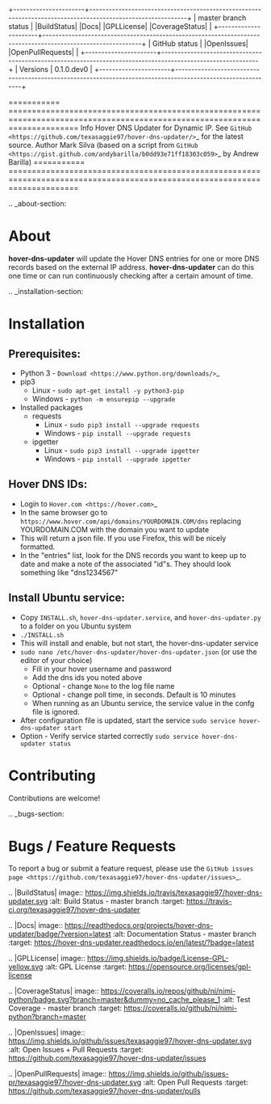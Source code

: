 +----------------------+------------------------------------------------------------------------------------------------------------+
| master branch status | |BuildStatus| |Docs| |GPLLicense| |CoverageStatus|                                                         |
+----------------------+------------------------------------------------------------------------------------------------------------+
| GitHub status        | |OpenIssues| |OpenPullRequests|                                                                            |
+----------------------+------------------------------------------------------------------------------------------------------------+
| Versions             | 0.1.0.dev0                                                                                                 |
+----------------------+------------------------------------------------------------------------------------------------------------+

===========  ===========================================================================================================================
Info         Hover DNS Updater for Dynamic IP. See `GitHub <https://github.com/texasaggie97/hover-dns-updater/>`_ for the latest source.
Author       Mark Silva  (based on a script from `GitHub <https://gist.github.com/andybarilla/b0dd93e71ff18303c059>`_ by Andrew Barilla)
===========  ===========================================================================================================================

.. _about-section:

About
=====

**hover-dns-updater** will update the Hover DNS entries for one or more DNS records based on the external IP address. **hover-dns-updater** can do this one time or
can run continuously checking after a certain amount of time.

.. _installation-section:

Installation
============

Prerequisites:
--------------

   * Python 3 - `Download <https://www.python.org/downloads/>`_
   * pip3
      * Linux - `sudo apt-get install -y python3-pip`
      * Windows - `python -m ensurepip --upgrade`
   * Installed packages
      * requests
         * Linux - `sudo pip3 install --upgrade requests`
         * Windows - `pip install --upgrade requests`
      * ipgetter
         * Linux - `sudo pip3 install --upgrade ipgetter`
         * Windows - `pip install --upgrade ipgetter`

Hover DNS IDs:
--------------

   * Login to `Hover.com <https://hover.com>`_
   * In the same browser go to `https://www.hover.com/api/domains/YOURDOMAIN.COM/dns` replacing YOURDOMAIN.COM with the domain you want to update
   * This will return a json file. If you use Firefox, this will be nicely formatted.
   * In the "entries" list, look for the DNS records you want to keep up to date and make a note of the associated "id"s. They should look something like "dns1234567"

Install Ubuntu service:
-----------------------

   * Copy `INSTALL.sh`, `hover-dns-updater.service`, and `hover-dns-updater.py` to a folder on you Ubuntu system
   * `./INSTALL.sh`
   * This will install and enable, but not start, the hover-dns-updater service
   * `sudo nano /etc/hover-dns-updater/hover-dns-updater.json` (or use the editor of your choice)
      * Fill in your hover username and password
      * Add the dns ids you noted above
      * Optional - change `None` to the log file name
      * Optional - change poll time, in seconds. Default is 10 minutes
      * When running as an Ubuntu service, the service value in the confg file is ignored.
   * After configuration file is updated, start the service `sudo service hover-dns-updater start`
   * Option - Verify service started correctly `sudo service hover-dns-updater status`


Contributing
============

Contributions are welcome!

.. _bugs-section:

Bugs / Feature Requests
=======================

To report a bug or submit a feature request, please use the
`GitHub issues page <https://github.com/texasaggie97/hover-dns-updater/issues>`_.

.. |BuildStatus| image:: https://img.shields.io/travis/texasaggie97/hover-dns-updater.svg
    :alt: Build Status - master branch
    :target: https://travis-ci.org/texasaggie97/hover-dns-updater

.. |Docs| image:: https://readthedocs.org/projects/hover-dns-updater/badge/?version=latest
    :alt: Documentation Status - master branch
    :target: https://hover-dns-updater.readthedocs.io/en/latest/?badge=latest

.. |GPLLicense| image:: https://img.shields.io/badge/License-GPL-yellow.svg
    :alt: GPL License
    :target: https://opensource.org/licenses/gpl-license

.. |CoverageStatus| image:: https://coveralls.io/repos/github/ni/nimi-python/badge.svg?branch=master&dummy=no_cache_please_1
    :alt: Test Coverage - master branch
    :target: https://coveralls.io/github/ni/nimi-python?branch=master

.. |OpenIssues| image:: https://img.shields.io/github/issues/texasaggie97/hover-dns-updater.svg
    :alt: Open Issues + Pull Requests
    :target: https://github.com/texasaggie97/hover-dns-updater/issues

.. |OpenPullRequests| image:: https://img.shields.io/github/issues-pr/texasaggie97/hover-dns-updater.svg
    :alt: Open Pull Requests
    :target: https://github.com/texasaggie97/hover-dns-updater/pulls

